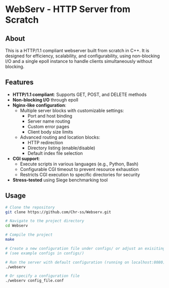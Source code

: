 # WebServ - HTTP Server from Scratch


## About

This is a HTTP/1.1 compliant webserver built from scratch in C++. It is designed for efficiency, scalability, and configurability, using non-blocking I/O and a single epoll instance to handle clients simultaneously without blocking.

## Features

- **HTTP/1.1 compliant**: Supports GET, POST, and DELETE methods
- **Non-blocking I/O** through epoll
- **Nginx-like configuration**:
  - Multiple server blocks with customizable settings:
    - Port and host binding
    - Server name routing
    - Custom error pages
    - Client body size limits
  - Advanced routing and location blocks:
    - HTTP redirection
    - Directory listing (enable/disable)
    - Default index file selection
- **CGI support**:
  - Execute scripts in various languages (e.g., Python, Bash)
  - Configurable CGI timeout to prevent resource exhaustion
  - Restricts CGI execution to specific directories for security
- **Stress-tested** using Siege benchmarking tool

## Usage
```bash
# Clone the repository
git clone https://github.com/Chr-ss/Webserv.git

# Navigate to the project directory
cd Webserv

# Compile the project
make

# Create a new configuration file under configs/ or adjust an exisiting one
# (see example configs in configs/)

# Run the server with default configuration (running on localhost:8080)
./webserv

# Or specify a configuration file
./webserv config_file.conf
```


